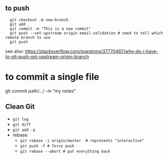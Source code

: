 ## to push
```
  git checkout -b new-branch
  git add .
  git commit -m "This is a new commit"
  git push --set-upstream origin email-validation # need to tell which remote branch to use 
  git push 
```
see also: 
https://stackoverflow.com/questions/37770467/why-do-i-have-to-git-push-set-upstream-origin-branch


# to commit a single file 
git commit path/.../ -m "my notes"


## Clean Git
- `git log`
- `git diff`
- `git add -p`
- rebase:
  - `git rebase -i origin/master  # represents "interactive"`
  - `git push -f # force push `
  - `git rebase --abort # put everything back`
